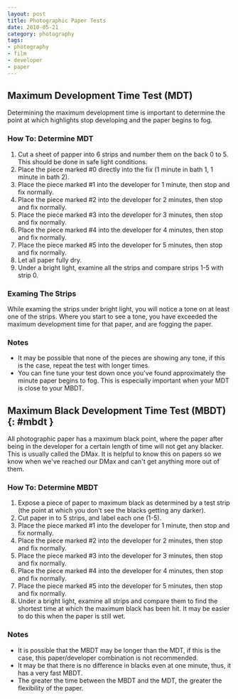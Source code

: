 ```yaml
---
layout: post
title: Photographic Paper Tests
date: 2010-05-21
category: photography
tags:
- photography
- film
- developer
- paper
---
```


## Maximum Development Time Test (MDT)

Determining the maximum development time is important to determine the point at which highlights stop developing and the paper begins to fog.

### How To: Determine MDT

1. Cut a sheet of papper into 6 strips and number them on the back 0 to 5.  This should be done in safe light conditions.
2. Place the piece marked #0 directly into the fix (1 minute in bath 1, 1 minute in bath 2).
3. Place the piece marked #1 into the developer for 1 minute, then stop and fix normally.
4. Place the piece marked #2 into the developer for 2 minutes, then stop and fix normally.
5. Place the piece marked #3 into the developer for 3 minutes, then stop and fix normally.
6. Place the piece marked #4 into the developer for 4 minutes, then stop and fix normally.
7. Place the piece marked #5 into the developer for 5 minutes, then stop and fix normally.
8. Let all paper fully dry.
9. Under a bright light, examine all the strips and compare strips 1-5 with strip 0.

### Examing The Strips

While examing the strips under bright light, you will notice a tone on at least one of the strips.  Where you start to see a tone, you have exceeded the maximum development time for that paper, and are fogging the paper.

### Notes

* It may be possible that none of the pieces are showing any tone, if this is the case, repeat the test with longer times.
* You can fine tune your test down once you've found approximately the minute paper begins to fog.  This is especially important when your MDT is close to your MBDT.

## Maximum Black Development Time Test (MBDT) {: #mbdt }

All photographic paper has a maximum black point, where the paper after being in the developer for a certain length of time will not get any blacker.  This is usually called the DMax.  It is helpful to know this on papers so we know when we've reached our DMax and can't get anything more out of them.

### How To: Determine MBDT

1. Expose a piece of paper to maximum black as determined by a test strip (the point at which you don't see the blacks getting any darker).
2. Cut paper in to 5 strips, and label each one (1-5).
3. Place the piece marked #1 into the developer for 1 minute, then stop and fix normally.
4. Place the piece marked #2 into the developer for 2 minutes, then stop and fix normally.
5. Place the piece marked #3 into the developer for 3 minutes, then stop and fix normally.
6. Place the piece marked #4 into the developer for 4 minutes, then stop and fix normally.
7. Place the piece marked #5 into the developer for 5 minutes, then stop and fix normally.
8. Under a bright light, examine all strips and compare them to find the shortest time at which the maximum black has been hit.  It may be easier to do this when the paper is still wet.

### Notes

* It is possible that the MBDT may be longer than the MDT, if this is the case, this paper/developer combination is not recommended.
* It may be that there is no difference in blacks even at one minute, thus, it has a very fast MBDT.
* The greater the time between the MBDT and the MDT, the greater the flexibility of the paper.
